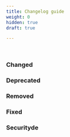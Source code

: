 ```yaml
---
title: Changelog guide
weight: 0
hidden: true
draft: true

---
```


&nbsp;

### Changed

### Deprecated

### Removed

### Fixed

### Securityde
